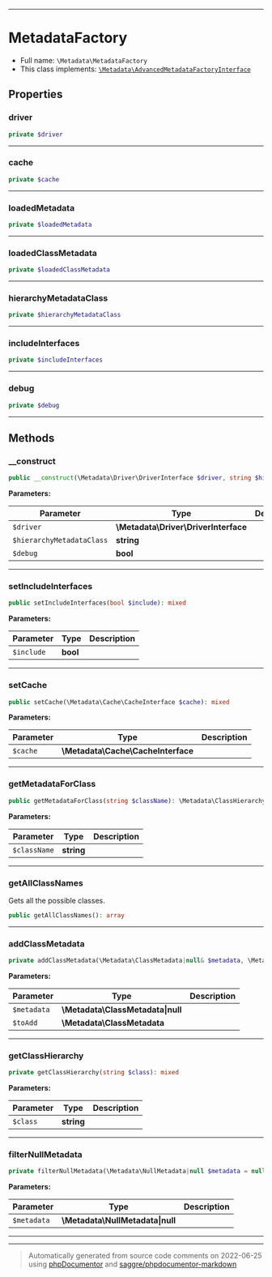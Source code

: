***

# MetadataFactory





* Full name: `\Metadata\MetadataFactory`
* This class implements:
[`\Metadata\AdvancedMetadataFactoryInterface`](./AdvancedMetadataFactoryInterface.md)



## Properties


### driver



```php
private $driver
```






***

### cache



```php
private $cache
```






***

### loadedMetadata



```php
private $loadedMetadata
```






***

### loadedClassMetadata



```php
private $loadedClassMetadata
```






***

### hierarchyMetadataClass



```php
private $hierarchyMetadataClass
```






***

### includeInterfaces



```php
private $includeInterfaces
```






***

### debug



```php
private $debug
```






***

## Methods


### __construct



```php
public __construct(\Metadata\Driver\DriverInterface $driver, string $hierarchyMetadataClass = &#039;Metadata\ClassHierarchyMetadata&#039;, bool $debug = false): mixed
```








**Parameters:**

| Parameter | Type | Description |
|-----------|------|-------------|
| `$driver` | **\Metadata\Driver\DriverInterface** |  |
| `$hierarchyMetadataClass` | **string** |  |
| `$debug` | **bool** |  |




***

### setIncludeInterfaces



```php
public setIncludeInterfaces(bool $include): mixed
```








**Parameters:**

| Parameter | Type | Description |
|-----------|------|-------------|
| `$include` | **bool** |  |




***

### setCache



```php
public setCache(\Metadata\Cache\CacheInterface $cache): mixed
```








**Parameters:**

| Parameter | Type | Description |
|-----------|------|-------------|
| `$cache` | **\Metadata\Cache\CacheInterface** |  |




***

### getMetadataForClass



```php
public getMetadataForClass(string $className): \Metadata\ClassHierarchyMetadata|\Metadata\MergeableClassMetadata|null
```








**Parameters:**

| Parameter | Type | Description |
|-----------|------|-------------|
| `$className` | **string** |  |




***

### getAllClassNames

Gets all the possible classes.

```php
public getAllClassNames(): array
```











***

### addClassMetadata



```php
private addClassMetadata(\Metadata\ClassMetadata|null& $metadata, \Metadata\ClassMetadata $toAdd): mixed
```








**Parameters:**

| Parameter | Type | Description |
|-----------|------|-------------|
| `$metadata` | **\Metadata\ClassMetadata&#124;null** |  |
| `$toAdd` | **\Metadata\ClassMetadata** |  |




***

### getClassHierarchy



```php
private getClassHierarchy(string $class): mixed
```








**Parameters:**

| Parameter | Type | Description |
|-----------|------|-------------|
| `$class` | **string** |  |




***

### filterNullMetadata



```php
private filterNullMetadata(\Metadata\NullMetadata|null $metadata = null): \Metadata\ClassMetadata|null
```








**Parameters:**

| Parameter | Type | Description |
|-----------|------|-------------|
| `$metadata` | **\Metadata\NullMetadata&#124;null** |  |




***


***
> Automatically generated from source code comments on 2022-06-25 using [phpDocumentor](http://www.phpdoc.org/) and [saggre/phpdocumentor-markdown](https://github.com/Saggre/phpDocumentor-markdown)
